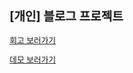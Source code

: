 <h2>[개인] 블로그 프로젝트</h2> 

[회고 보러가기](https://www.notion.so/df87ce143c704a538487ddd1d0a8a01f)

[데모 보러가기]()

